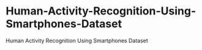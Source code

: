 # Human-Activity-Recognition-Using-Smartphones-Dataset
Human Activity Recognition Using Smartphones Dataset
